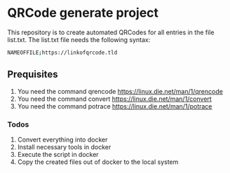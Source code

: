 # QRCode generate project

This repository is to create automated QRCodes for all entries in the file list.txt.
The list.txt file needs the following syntax:
```bash
NAMEOFFILE;https://linkofqrcode.tld
```

## Prequisites

1. You need the command qrencode
   https://linux.die.net/man/1/qrencode
2. You need the command convert
   https://linux.die.net/man/1/convert
3. You need the command potrace
   https://linux.die.net/man/1/potrace

### Todos

1. Convert everything into docker
2. Install necessary tools in docker
3. Execute the script in docker
4. Copy the created files out of docker to the local system
   


